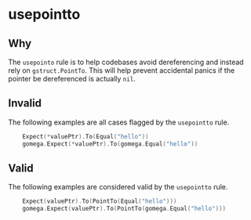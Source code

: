 # usepointto

## Why

The `usepointo` rule is to help codebases avoid dereferencing and instead rely on `gstruct.PointTo`. This will help prevent accidental panics if the pointer be dereferenced is actually `nil`.

## Invalid

The following examples are all cases flagged by the `usepointto` rule.

```go
	Expect(*valuePtr).To(Equal("hello"))
	gomega.Expect(*valuePtr).To(gomega.Equal("hello"))
```

## Valid

The following examples are considered valid by the `usepointto` rule.

```go
	Expect(valuePtr).To(PointTo(Equal("hello")))
	gomega.Expect(valuePtr).To(PointTo(gomega.Equal("hello")))
```
